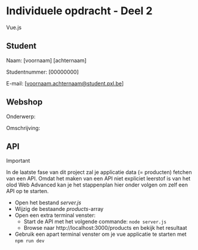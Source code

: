 # Individuele opdracht - Deel 2

Vue.js

## Student

Naam: [voornaam] [achternaam]

Studentnummer: [00000000]

E-mail: [voornaam.achternaam@student.pxl.be]

## Webshop

Onderwerp:

Omschrijving:

## API

> [!IMPORTANT]
> In de laatste fase van dit project zal je applicatie data (= producten) fetchen van een API. Omdat het maken van een API niet expliciet leerstof is van het olod Web Advanced kan je het stappenplan hier onder volgen om zelf een API op te starten.

- Open het bestand _server.js_
- Wijzig de bestaande _products_-array
- Open een extra terminal venster:
  - Start de API met het volgende commande: `node server.js`
  - Browse naar http://localhost:3000/products en bekijk het resultaat
- Gebruik een apart terminal venster om je vue applicatie te starten met `npm run dev`

